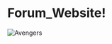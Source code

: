 # Forum_Website!
![Avengers](https://user-images.githubusercontent.com/68340993/146916708-70cc6009-47e5-42a4-8d4c-1bd9c9edc10c.jpg)
